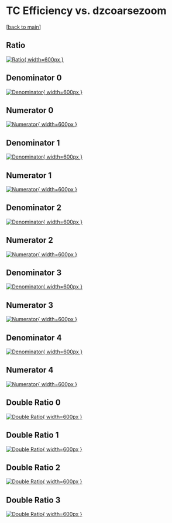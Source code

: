 # TC Efficiency vs. dzcoarsezoom

[[back to main](./)]



## Ratio

[![Ratio](../mtv/var/TC_base_211_-1_eff_dzcoarsezoom.png){ width=600px }](../mtv/var/TC_base_211_-1_eff_dzcoarsezoom.pdf)

## Denominator 0

[![Denominator](../mtv/den/TC_base_211_-1_eff_dzcoarsezoom_den0.png){ width=600px }](../mtv/den/TC_base_211_-1_eff_dzcoarsezoom_den0.pdf)

## Numerator 0

[![Numerator](../mtv/num/TC_base_211_-1_eff_dzcoarsezoom_num0.png){ width=600px }](../mtv/num/TC_base_211_-1_eff_dzcoarsezoom_num0.pdf)

## Denominator 1

[![Denominator](../mtv/den/TC_base_211_-1_eff_dzcoarsezoom_den1.png){ width=600px }](../mtv/den/TC_base_211_-1_eff_dzcoarsezoom_den1.pdf)

## Numerator 1

[![Numerator](../mtv/num/TC_base_211_-1_eff_dzcoarsezoom_num1.png){ width=600px }](../mtv/num/TC_base_211_-1_eff_dzcoarsezoom_num1.pdf)

## Denominator 2

[![Denominator](../mtv/den/TC_base_211_-1_eff_dzcoarsezoom_den2.png){ width=600px }](../mtv/den/TC_base_211_-1_eff_dzcoarsezoom_den2.pdf)

## Numerator 2

[![Numerator](../mtv/num/TC_base_211_-1_eff_dzcoarsezoom_num2.png){ width=600px }](../mtv/num/TC_base_211_-1_eff_dzcoarsezoom_num2.pdf)

## Denominator 3

[![Denominator](../mtv/den/TC_base_211_-1_eff_dzcoarsezoom_den3.png){ width=600px }](../mtv/den/TC_base_211_-1_eff_dzcoarsezoom_den3.pdf)

## Numerator 3

[![Numerator](../mtv/num/TC_base_211_-1_eff_dzcoarsezoom_num3.png){ width=600px }](../mtv/num/TC_base_211_-1_eff_dzcoarsezoom_num3.pdf)

## Denominator 4

[![Denominator](../mtv/den/TC_base_211_-1_eff_dzcoarsezoom_den4.png){ width=600px }](../mtv/den/TC_base_211_-1_eff_dzcoarsezoom_den4.pdf)

## Numerator 4

[![Numerator](../mtv/num/TC_base_211_-1_eff_dzcoarsezoom_num4.png){ width=600px }](../mtv/num/TC_base_211_-1_eff_dzcoarsezoom_num4.pdf)

## Double Ratio 0

[![Double Ratio](../mtv/ratio/TC_base_211_-1_eff_dzcoarsezoom_ratio0.png){ width=600px }](../mtv/ratio/TC_base_211_-1_eff_dzcoarsezoom_ratio0.pdf)

## Double Ratio 1

[![Double Ratio](../mtv/ratio/TC_base_211_-1_eff_dzcoarsezoom_ratio1.png){ width=600px }](../mtv/ratio/TC_base_211_-1_eff_dzcoarsezoom_ratio1.pdf)

## Double Ratio 2

[![Double Ratio](../mtv/ratio/TC_base_211_-1_eff_dzcoarsezoom_ratio2.png){ width=600px }](../mtv/ratio/TC_base_211_-1_eff_dzcoarsezoom_ratio2.pdf)

## Double Ratio 3

[![Double Ratio](../mtv/ratio/TC_base_211_-1_eff_dzcoarsezoom_ratio3.png){ width=600px }](../mtv/ratio/TC_base_211_-1_eff_dzcoarsezoom_ratio3.pdf)

